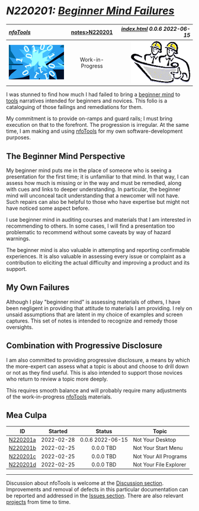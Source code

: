 <!-- index.md 0.0.6                 UTF-8                          2022-06-15
     ----1----|----2----|----3----|----4----|----5----|----6----|----7----|--*

                     N220201: BEGINNER MIND FAILURES
     -->

# ***N220201:** [Beginner Mind Failures](.)*

| ***[nfoTools](../../)*** | [notes](../)[>N220201](.) | ***[index.html](index.html) 0.0.6 2022-06-15*** |
| :--                |       :-:          | --: |
| ![nfotools](../../images/nfoWorks-2014-06-02-1702-LogoSmall.png) | Work-in-Progress | ![Hard Hat Area](../../images/hardhat-logo.gif) |

I was stunned to find how much I had failed to bring a
[beginner mind](../N210901/) to [tools](../../tools/) narratives
intended for beginners and novices.  This folio is a cataloguing of those
failings and remediations for them.

My commitment is to provide on-ramps and guard rails; I must bring
execution on that to the forefront.  The progression is irregular.  At
the same time, I am making and using [nfoTools](../../) for my own
software-development purposes.

## The Beginner Mind Perspective

My beginner mind puts me in the place of someone
who is seeing a presentation for the first time; it is unfamiliar to that
mind.  In that way, I can assess how much is missing or in the way and must
be remedied, along with cues and links to deeper understanding.  In
particular, the beginner mind will unconceal tacit
understanding that a newcomer will not have.  Such repairs
can also be helpful to those who have expertise but might not have noticed
some aspect before.

I use beginner mind in auditing courses and materials that I am interested in
recommending to others.  In some cases, I will find a presentation too
problematic to recommend without some caveats by way of hazard warnings.

The beginner mind is also valuable in attempting and reporting confirmable
experiences.  It is also valuable in assessing every issue or complaint as
a contribution to eliciting the actual difficulty and improving a product and
its support.

## My Own Failures

Although I play "beginner mind" is assessing materials of others, I have been
negligent in providing that attitude to materials I am providing.  I rely
on unsaid assumptions that are latent in my choice of examples and screen
captures.  This set of notes is intended to recognize and remedy those
oversights.

## Combination with Progressive Disclosure

I am also committed to providing progressive disclosure, a means by which the
more-expert can assess what a topic is about and choose to drill down or not
as they find useful.  This is also intended to support those novices who
return to review a topic more deeply.

This requires smooth balance and will probably require many adjustments of
the work-in-progress [nfoTools](https://orcmid.github.io/nfoTools) materials.

## Mea Culpa

| **ID** | **Started** | **Status** | **Topic** |
|   :-:   |   :-:   |  :-:   |  ---  |
| [N220201a](N220201a.md) | 2022-02-28 | 0.0.6 2022-06-15 | Not Your Desktop |
| [N220201b](.) | 2022-02-25 | 0.0.0 TBD | Not Your Start Menu |
| [N220201c](.) | 2022-02-25 | 0.0.0 TBD | Not Your All Programs |
| [N220201d](.) | 2022-02-25 | 0.0.0 TBD | Not Your File Explorer |

----

Discussion about nfoTools is welcome at the
[Discussion section](https://github.com/orcmid/nfoTools/discussions).
Improvements and removal of defects in this particular documentation can be
reported and addressed in the
[Issues section](https://github.com/orcmid/nfoTools/issues).  There are also
relevant [projects](https://github.com/orcmid/nfoTools/projects) from time to
time.

<!-- ----1----|----2----|----3----|----4----|----5----|----6----|----7----|--*
     0.0.6 2022-06-15T20:07Z Change header strip, small touch-ups
     0.0.5 2022-03-06T18:34Z Touch-ups
     0.0.4 2022-03-05T18:03Z Touch-ups
     0.0.3 2022-03-04T21:48Z Touch-ups
     0.0.2 2022-03-01T18:06Z Corrections and Smoothing
     0.0.1 2022-02-28T18:15Z Connect N220201a
     0.0.0 2022-02-25T18:08Z Clone and adapt N210901 index.md

               *** end of docs/notes/N220201/index.md ***
     -->

